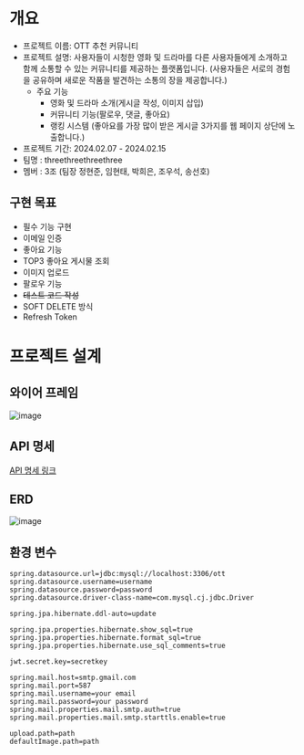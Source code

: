 # 개요

- 프로젝트 이름: OTT 추천 커뮤니티
- 프로젝트 설명: 사용자들이 시청한 영화 및 드라마를 다른 사용자들에게 소개하고 함께 소통할 수 있는 커뮤니티를 제공하는 플랫폼입니다. (사용자들은 서로의 경험을 공유하며 새로운 작품을 발견하는 소통의 장을 제공합니다.)
    - 주요 기능
        - 영화 및 드라마 소개(게시글 작성, 이미지 삽입)
        - 커뮤니티 기능(팔로우, 댓글, 좋아요)
        - 랭킹 시스템 (좋아요를 가장 많이 받은 게시글 3가지를 웹 페이지 상단에 노출합니다.)
- 프로젝트 기간: 2024.02.07 - 2024.02.15
- 팀명 : threethreethreethree
- 멤버 : 3조 (팀장 정현준, 임현태, 박희은, 조우석, 송선호)

## 구현 목표

- 필수 기능 구현
- 이메일 인증
- 좋아요 기능
- TOP3 좋아요 게시물 조회
- 이미지 업로드
- 팔로우 기능
- ~~테스트 코드 작성~~
- SOFT DELETE 방식
- Refresh Token

# 프로젝트 설계

## 와이어 프레임

![image](https://github.com/threethreethreethree/OTT_Suggestion/assets/67190090/e5850fca-15d2-4f23-8dde-1de4ac72ee19)


## API 명세

[API 명세 링크](https://www.notion.so/d24c590d55e645bba7523e67051b4fd9?v=4ab5a98eaa7e47a3accfd35cd0113595&pvs=4)

## ERD

![image](https://github.com/threethreethreethree/OTT_Suggestion/assets/67190090/82658ced-e0d5-4e06-8814-384a827e01ec)


## 환경 변수
```
spring.datasource.url=jdbc:mysql://localhost:3306/ott
spring.datasource.username=username
spring.datasource.password=password
spring.datasource.driver-class-name=com.mysql.cj.jdbc.Driver

spring.jpa.hibernate.ddl-auto=update

spring.jpa.properties.hibernate.show_sql=true
spring.jpa.properties.hibernate.format_sql=true
spring.jpa.properties.hibernate.use_sql_comments=true

jwt.secret.key=secretkey

spring.mail.host=smtp.gmail.com
spring.mail.port=587
spring.mail.username=your email
spring.mail.password=your password
spring.mail.properties.mail.smtp.auth=true
spring.mail.properties.mail.smtp.starttls.enable=true

upload.path=path
defaultImage.path=path
```
